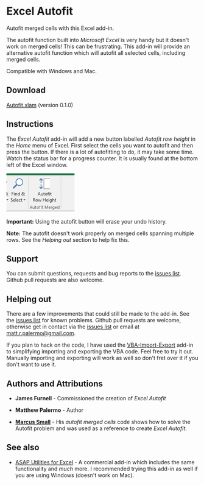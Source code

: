 # Excel Autofit

Autofit merged cells with this Excel add-in.

The autofit function built into *Microsoft Excel* is very handy but it doesn't
work on merged cells! This can be frustrating. This add-in will provide an
alternative autofit function which will autofit all selected cells, including
merged cells.

Compatible with Windows and Mac.

## Download

[Autofit.xlam](https://github.com/mattpalermo/Excel-Autofit/releases/download/v0.1.0/Autofit.xlam)
(version 0.1.0)

## Instructions

The *Excel Autofit* add-in will add a new button labelled *Autofit row height*
in the *Home* menu of Excel. First select the cells you
want to autofit and then press the button. If there is a lot of autofitting to
do, it may take some time. Watch the status bar for a progress counter. It is
usually found at the bottom left of the Excel window.

![New button added to Excel menu](new-button.png)

**Important:** Using the autofit button will erase your undo history.

**Note:** The autofit doesn't work properly on merged cells spanning multiple
rows. See the *Helping out* section to help fix this.

## Support

You can submit questions, requests and bug reports to the
[issues list](https://github.com/mattpalermo/Excel-Autofit/issues).
Github pull requests are also welcome.

## Helping out

There are a few improvements that could still be made to the add-in. See the
[issues list](https://github.com/mattpalermo/Excel-Autofit/issues) for known
problems. Github pull requests are welcome, otherwise get in contact via the
[issues list](https://github.com/mattpalermo/Excel-Autofit/issues) or email at
[matt.r.palermo@gmail.com](mailto:matt.r.palermo@gmail.com).

If you plan to hack on the code, I have used the
[VBA-Import-Export](https://github.com/mattpalermo/VBA-Import-Export) add-in to
simplifying importing and exporting the VBA code. Feel free to try it out.
Manually importing and exporting will work as well so don't fret over it if you
don't want to use it.

## Authors and Attributions

* **James Furnell** - Commissioned the creation of *Excel Autofit*
* **Matthew Palermo** - Author

* **[Marcus Small](http://www.thesmallman.com/autofit-merged-cells/)** - His
*autofit merged cells* code shows how to solve the Autofit problem and was
used as a reference to create *Excel Autofit*.

## See also

* [ASAP Utilities for Excel](http://www.asap-utilities.com/) - A commercial
add-in which includes the same functionality and *much* more. I recommended
trying this add-in as well if you are using Windows (doesn't work on Mac).
